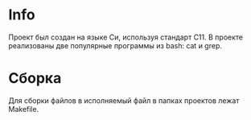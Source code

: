# Info
Проект был создан на языке Си, используя стандарт С11. В проекте реализованы две популярные программы из bash: cat и grep. 

# Сборка
Для сборки файлов в исполняемый файл в папках проектов лежат Makefile.  